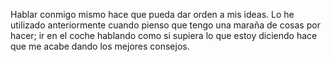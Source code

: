 Hablar conmigo mismo hace que pueda dar orden a mis ideas. Lo he utilizado anteriormente cuando pienso que tengo una maraña de cosas por hacer; ir en el coche hablando como si supiera lo que estoy diciendo hace que me acabe dando los mejores consejos.